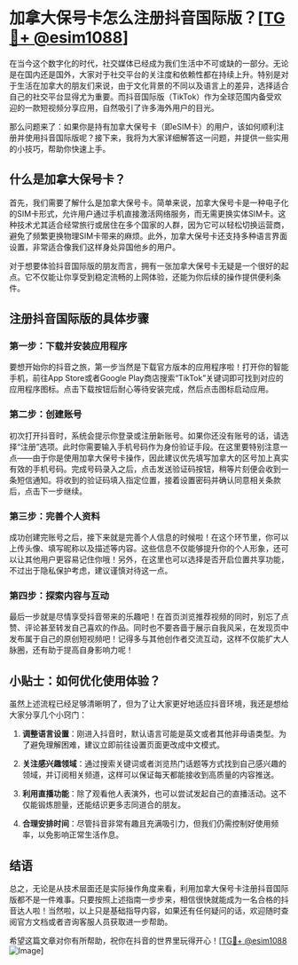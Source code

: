 # 加拿大保号卡怎么注册抖音国际版？[[TG💪+ @esim1088](https://t.me/s/esim1088)]

在当今这个数字化的时代，社交媒体已经成为我们生活中不可或缺的一部分。无论是在国内还是国外，大家对于社交平台的关注度和依赖性都在持续上升。特别是对于生活在加拿大的朋友们来说，由于文化背景的不同以及语言上的差异，选择适合自己的社交平台显得尤为重要。而抖音国际版（TikTok）作为全球范围内备受欢迎的一款短视频分享应用，自然吸引了许多海外用户的目光。

那么问题来了：如果你是持有加拿大保号卡（即eSIM卡）的用户，该如何顺利注册并使用抖音国际版呢？接下来，我将为大家详细解答这一问题，并提供一些实用的小技巧，帮助你快速上手。

## 什么是加拿大保号卡？

首先，我们需要了解什么是加拿大保号卡。简单来说，加拿大保号卡是一种电子化的SIM卡形式，允许用户通过手机直接激活网络服务，而无需更换实体SIM卡。这种技术尤其适合经常旅行或居住在多个国家的人群，因为它可以轻松切换运营商，避免了频繁更换物理SIM卡带来的麻烦。此外，加拿大保号卡还支持多种语言界面设置，非常适合像我们这样身处异国他乡的用户。

对于想要体验抖音国际版的朋友而言，拥有一张加拿大保号卡无疑是一个很好的起点。它不仅能让你享受到稳定流畅的上网体验，还能为你后续的操作提供便利条件。

## 注册抖音国际版的具体步骤

### 第一步：下载并安装应用程序

要想开始你的抖音之旅，第一步当然是下载官方版本的应用程序啦！打开你的智能手机，前往App Store或者Google Play商店搜索“TikTok”关键词即可找到对应的应用程序图标。点击下载按钮后耐心等待安装完成，然后点击图标启动应用。

### 第二步：创建账号

初次打开抖音时，系统会提示你登录或注册新账号。如果你还没有账号的话，请选择“注册”选项。此时你需要输入手机号码作为身份验证手段。在这里要特别注意一点——由于你是使用加拿大保号卡操作，因此建议优先填写加拿大的区号加上真实有效的手机号码。完成号码录入之后，点击发送验证码按钮，稍等片刻便会收到一条短信通知。将收到的验证码填入指定位置，接着设置密码并确认同意相关条款后，点击下一步继续。

### 第三步：完善个人资料

成功创建完账号之后，接下来就是完善个人信息的时候啦！在这个环节里，你可以上传头像、填写昵称以及描述等内容。这些信息不仅能够提升你的个人形象，还可以让其他用户更容易记住你哦！另外，在这里也可以选择是否开启位置共享功能，不过出于隐私保护考虑，建议谨慎对待这一点。

### 第四步：探索内容与互动

最后一步就是尽情享受抖音带来的乐趣吧！在首页浏览推荐视频的同时，别忘了点赞、评论甚至转发自己喜欢的作品。同时也不要吝啬于展示自我风采，在发现页中发布属于自己的原创短视频吧！记得多与其他创作者交流互动，这样不仅能扩大人脉圈，还有助于提高自身影响力呢！

## 小贴士：如何优化使用体验？

虽然上述流程已经足够清晰明了，但为了让大家更好地适应抖音环境，我还是想给大家分享几个小窍门：

1. **调整语言设置**：刚进入抖音时，默认语言可能是英文或者其他非母语类型。为了避免理解困难，建议立即前往设置页面更改成中文模式。
   
2. **关注感兴趣领域**：通过搜索关键词或者浏览热门话题等方式找到自己感兴趣的领域，并订阅相关频道，这样可以保证每天都能接收到高质量的内容推送。
   
3. **利用直播功能**：除了观看他人表演外，也可以尝试发起自己的直播活动。这不仅能锻炼胆量，还能结识更多志同道合的朋友。

4. **合理安排时间**：尽管抖音非常有趣且充满吸引力，但我们仍需控制好使用频率，以免影响正常生活作息。

## 结语

总之，无论是从技术层面还是实际操作角度来看，利用加拿大保号卡注册抖音国际版都不是一件难事。只要按照上述指南一步步来，相信很快就能成为一名合格的抖音达人啦！当然啦，以上只是基础指导内容，如果还有任何疑问的话，欢迎随时查阅官方文档或者咨询客服人员获取进一步帮助。

希望这篇文章对你有所帮助，祝你在抖音的世界里玩得开心！[[TG💪+ @esim1088](https://t.me/s/esim1088) ![Image](https://i.postimg.cc/4NQfJmqS/Snipaste-2025-05-13-00-14-12.png)]